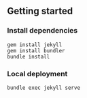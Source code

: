 

## Getting started

### Install dependencies

```
gem install jekyll
gem install bundler
bundle install
```

### Local deployment

```
bundle exec jekyll serve
```
